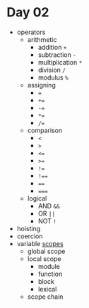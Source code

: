 # Day 02

- operators
  - arithmetic
    - addition `+`
    - subtraction `-`
    - multiplication `*`
    - division `/`
    - modulus `%`
  - assigning
    - `=`
    - `+=`
    - `-=`
    - `*=`
    - `/=`
  - comparison
    - `<`
    - `>`
    - `<=`
    - `>=`
    - `!=`
    - `!==`
    - `==`
    - `===`
  - logical
    - AND `&&`
    - OR `||`
    - NOT `!`
- hoisting
- coercion
- variable [scopes](https://www.freecodecamp.org/news/an-introduction-to-scope-in-javascript-cbd957022652)
  - global scope
  - local scope
    - module
    - function
    - block
    - lexical
  - scope chain
